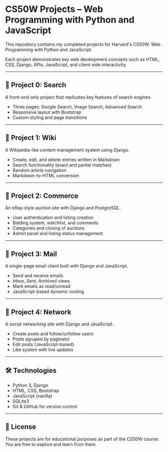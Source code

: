 # CS50W Projects – Web Programming with Python and JavaScript

This repository contains my completed projects for Harvard's CS50W: Web Programming with Python and JavaScript.

Each project demonstrates key web development concepts such as HTML, CSS, Django, APIs, JavaScript, and client-side interactivity.

---

## 📁 Project 0: Search

A front-end only project that replicates key features of search engines.

- Three pages: Google Search, Image Search, Advanced Search
- Responsive layout with Bootstrap
- Custom styling and page transitions

---

## 📁 Project 1: Wiki

A Wikipedia-like content management system using Django.

- Create, edit, and delete entries written in Markdown
- Search functionality (exact and partial matches)
- Random article navigation
- Markdown-to-HTML conversion

---

## 📁 Project 2: Commerce

An eBay-style auction site with Django and PostgreSQL.

- User authentication and listing creation
- Bidding system, watchlist, and comments
- Categories and closing of auctions
- Admin panel and listing status management

---

## 📁 Project 3: Mail

A single-page email client built with Django and JavaScript.

- Send and receive emails
- Inbox, Sent, Archived views
- Mark emails as read/unread
- JavaScript-based dynamic routing

---

## 📁 Project 4: Network

A social networking site with Django and JavaScript.

- Create posts and follow/unfollow users
- Posts agruped by paginator
- Edit posts (JavaScript-based)
- Like system with live updates

---

## 🛠️ Technologies

- Python 3, Django
- HTML, CSS, Bootstrap
- JavaScript (vanilla)
- SQLite3
- Git & GitHub for version control

---

## 📜 License

These projects are for educational purposes as part of the CS50W course. You are free to explore and learn from them.

